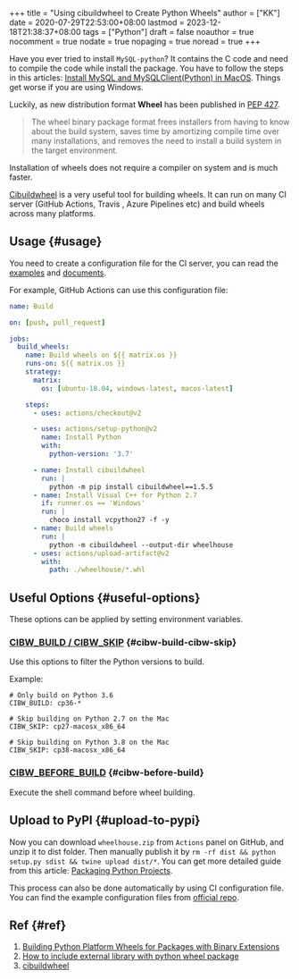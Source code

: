 +++
title = "Using cibuildwheel to Create Python Wheels"
author = ["KK"]
date = 2020-07-29T22:53:00+08:00
lastmod = 2023-12-18T21:38:37+08:00
tags = ["Python"]
draft = false
noauthor = true
nocomment = true
nodate = true
nopaging = true
noread = true
+++

Have you ever tried to install `MySQL-python`? It contains the C code and need to compile the code while install the package. You have to follow the steps in this articles: [Install MySQL and MySQLClient(Python) in MacOS](https://ruddra.com/install-mysqlclient-macos/). Things get worse if you are using Windows.

Luckily, as new distribution format **Wheel** has been published in [PEP 427](https://www.python.org/dev/peps/pep-0427/).

> The wheel binary package format frees installers from having to know about the build system, saves time by amortizing compile time over many installations, and removes the need to install a build system in the target environment.

Installation of wheels does not require a compiler on system and is much faster.

[Cibuildwheel](https://github.com/joerick/cibuildwheel) is a very useful tool for building wheels. It can run on many CI server (GitHub Actions, Travis , Azure Pipelines etc) and build wheels across many platforms.


## Usage {#usage}

You need to create a configuration file for the CI server, you can read the [examples](https://github.com/joerick/cibuildwheel/tree/master/examples) and [documents](https://cibuildwheel.readthedocs.io/en/stable/options/).

For example, GitHub Actions can use this configuration file:

```yml
name: Build

on: [push, pull_request]

jobs:
  build_wheels:
    name: Build wheels on ${{ matrix.os }}
    runs-on: ${{ matrix.os }}
    strategy:
      matrix:
        os: [ubuntu-18.04, windows-latest, macos-latest]

    steps:
      - uses: actions/checkout@v2

      - uses: actions/setup-python@v2
        name: Install Python
        with:
          python-version: '3.7'

      - name: Install cibuildwheel
        run: |
          python -m pip install cibuildwheel==1.5.5
      - name: Install Visual C++ for Python 2.7
        if: runner.os == 'Windows'
        run: |
          choco install vcpython27 -f -y
      - name: Build wheels
        run: |
          python -m cibuildwheel --output-dir wheelhouse
      - uses: actions/upload-artifact@v2
        with:
          path: ./wheelhouse/*.whl
```


## Useful Options {#useful-options}

These options can be applied by setting environment variables.


### [CIBW_BUILD / CIBW_SKIP](https://cibuildwheel.readthedocs.io/en/stable/options/#build-skip) {#cibw-build-cibw-skip}

Use this options to filter the Python versions to build.

Example:

```nil
# Only build on Python 3.6
CIBW_BUILD: cp36-*

# Skip building on Python 2.7 on the Mac
CIBW_SKIP: cp27-macosx_x86_64

# Skip building on Python 3.8 on the Mac
CIBW_SKIP: cp38-macosx_x86_64
```


### [CIBW_BEFORE_BUILD](https://cibuildwheel.readthedocs.io/en/stable/options/#before-build) {#cibw-before-build}

Execute the shell command before wheel building.


## Upload to PyPI {#upload-to-pypi}

Now you can download `wheelhouse.zip` from `Actions` panel on GitHub, and unzip it to dist folder. Then manually publish it by `rm -rf dist && python setup.py sdist && twine upload dist/*`. You can get more detailed guide from this article: [Packaging Python Projects](https://packaging.python.org/tutorials/packaging-projects/).

This process can also be done automatically by using CI configuration file. You can find the example configuration files from [official repo](https://github.com/joerick/cibuildwheel/blob/master/examples/).


## Ref {#ref}

1.  [Building Python Platform Wheels for Packages with Binary Extensions](https://gertjanvandenburg.com/blog/wheels/)
2.  [How to include external library with python wheel package](https://stackoverflow.com/questions/23916186/how-to-include-external-library-with-python-wheel-package)
3.  [cibuildwheel](https://github.com/joerick/cibuildwheel)
